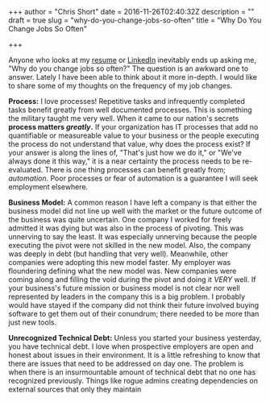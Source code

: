+++
author = "Chris Short"
date = 2016-11-26T02:40:32Z
description = ""
draft = true
slug = "why-do-you-change-jobs-so-often"
title = "Why Do You Change Jobs So Often"

+++

Anyone who looks at my [resume](https://chrisshort.net/resume-cv/) or [LinkedIn](https://www.linkedin.com/in/christopherbshort) inevitably ends up asking me, "Why do you change jobs so often?" The question is an awkward one to answer. Lately I have been able to think about it more in-depth. I would like to share some of my thoughts on the frequency of my job changes.

**Process:** I love processes! Repetitive tasks and infrequently completed tasks benefit greatly from well documented processes. This is something the military taught me very well. When it came to our nation's secrets **process matters *greatly*.** If your organization has IT processes that add no quantifiable or measureable value to your business or the people executing the process do not understand that value, why does the process exist? If your answer is along the lines of, "That's just how we do it," or "We've always done it this way," it is a near certainty the process needs to be re-evaluated. There is one thing processes can benefit greatly from; *automation*. Poor processes or fear of automation is a guarantee I will seek employment elsewhere.

**Business Model:** A common reason I have left a company is that either the business model did not line up well with the market or the future outcome of the business was quite uncertain. One company I worked for freely admitted it was dying but was also in the process of pivoting. This was unnerving to say the least. It was especially unnerving because the people executing the pivot were not skilled in the new model. Also, the company was deeply in debt (but handling that very well). Meanwhile, other companies were adopting this new model faster. My employer was floundering defining what the new model was. New companies were coming along and filling the void during the pivot and doing it *VERY* well. If your business's future mission or business model is not clear nor well represented by leaders in the company this is a big problem. I probably would have stayed if the company did not think their future involved buying software to get them out of their conundrum; there needed to be more than just new tools.

**Unrecognized Technical Debt:** Unless you started your business yesterday, you have technical debt. I love when prospective employers are open and honest about issues in their environment. It is a little refreshing to know that there are issues that need to be addressed on day one. The problem is when there is an insurmountable amount of technical debt that no one has recognized previously. Things like rogue admins creating dependencies on external sources that only they maintain
